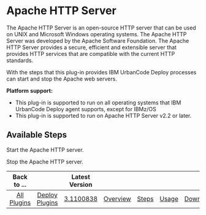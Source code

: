 
Apache HTTP Server
==================

The Apache HTTP Server is an open-source HTTP server that can be used on UNIX and Microsoft Windows operating systems. The Apache HTTP Server was developed by the Apache Software Foundation. The Apache HTTP Server provides a secure, efficient and extensible server that provides HTTP services that are compatible with the current HTTP standards.

With the steps that this plug-in provides IBM UrbanCode Deploy processes can start and stop the Apache web servers.

**Platform** **support:**

* This plug-in is supported to run on all operating systems that IBM UrbanCode Deploy agent supports, except for IBMz/OS
* This plug-in is supported to run on Apache HTTP Server v2.2 or later.


Available Steps
---------------

Start the Apache HTTP server.

Stop the Apache HTTP server.



|Back to ...||Latest Version|||||
| :---: | :---: | :---: | :---: | :---: | :---: | :---: |
|[All Plugins](../../index.md)|[Deploy Plugins](../README.md)|[3.1100838](https://raw.githubusercontent.com/UrbanCode/IBM-UCD-PLUGINS/main/files/Apache/Apache-3.1100838.zip)|[Overview](overview.md)|[Steps](steps.md)|[Usage](usage.md)|[Downloads](downloads.md)|
